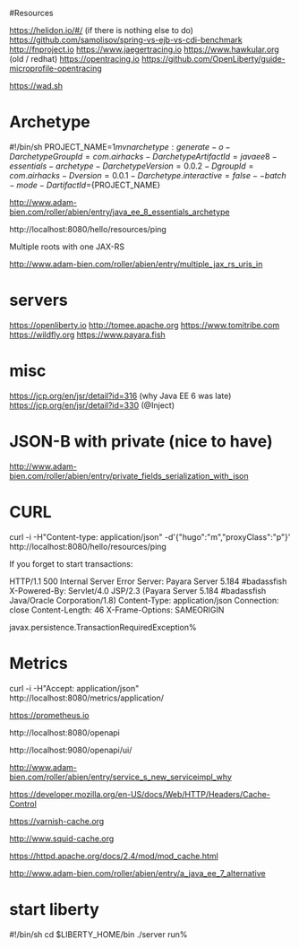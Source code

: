 #Resources

https://helidon.io/#/ (if there is nothing else to do)
https://github.com/samolisov/spring-vs-ejb-vs-cdi-benchmark
http://fnproject.io 
https://www.jaegertracing.io
https://www.hawkular.org (old / redhat)
https://opentracing.io
https://github.com/OpenLiberty/guide-microprofile-opentracing

https://wad.sh

# Archetype

#!/bin/sh
PROJECT_NAME=$1
mvn archetype:generate -o -DarchetypeGroupId=com.airhacks -DarchetypeArtifactId=javaee8-essentials-archetype -DarchetypeVersion=0.0.2 -DgroupId=com.airhacks -Dversion=0.0.1 -Darchetype.interactive=false --batch-mode -DartifactId=${PROJECT_NAME} 

http://www.adam-bien.com/roller/abien/entry/java_ee_8_essentials_archetype

http://localhost:8080/hello/resources/ping

Multiple roots with one JAX-RS

http://www.adam-bien.com/roller/abien/entry/multiple_jax_rs_uris_in


# servers

https://openliberty.io
http://tomee.apache.org
https://www.tomitribe.com
https://wildfly.org
https://www.payara.fish

# misc

https://jcp.org/en/jsr/detail?id=316 (why Java EE 6 was late)
https://jcp.org/en/jsr/detail?id=330 (@Inject)

# JSON-B with private (nice to have)

http://www.adam-bien.com/roller/abien/entry/private_fields_serialization_with_json

# CURL 

curl -i -H"Content-type: application/json" -d'{"hugo":"m","proxyClass":"p"}' http://localhost:8080/hello/resources/ping


If you forget to start transactions:

HTTP/1.1 500 Internal Server Error
Server: Payara Server  5.184 #badassfish
X-Powered-By: Servlet/4.0 JSP/2.3 (Payara Server  5.184 #badassfish Java/Oracle Corporation/1.8)
Content-Type: application/json
Connection: close
Content-Length: 46
X-Frame-Options: SAMEORIGIN

javax.persistence.TransactionRequiredException%    


# Metrics

curl -i -H"Accept: application/json" http://localhost:8080/metrics/application/

https://prometheus.io

http://localhost:8080/openapi

http://localhost:9080/openapi/ui/

http://www.adam-bien.com/roller/abien/entry/service_s_new_serviceimpl_why

https://developer.mozilla.org/en-US/docs/Web/HTTP/Headers/Cache-Control

https://varnish-cache.org

http://www.squid-cache.org

https://httpd.apache.org/docs/2.4/mod/mod_cache.html

http://www.adam-bien.com/roller/abien/entry/a_java_ee_7_alternative

# start liberty

#!/bin/sh
cd $LIBERTY_HOME/bin
./server run%   